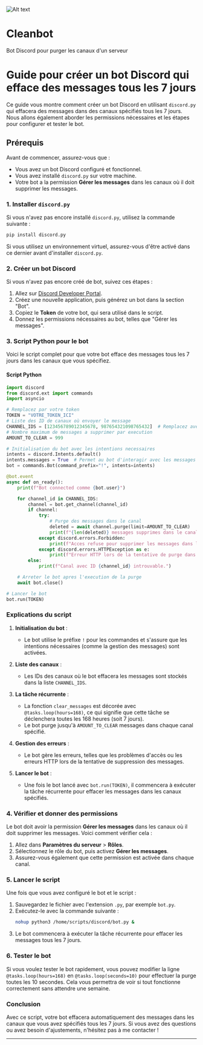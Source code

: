 ![Alt text](https://cdn.discordapp.com/app-icons/1310261454959673354/79876aac97de54fdfc9a06fbca4f32ff.png "a title")

# Cleanbot
Bot Discord pour purger les canaux d'un serveur


# Guide pour créer un bot Discord qui efface des messages tous les 7 jours

Ce guide vous montre comment créer un bot Discord en utilisant `discord.py` qui effacera des messages dans des canaux spécifiés tous les 7 jours. Nous allons également aborder les permissions nécessaires et les étapes pour configurer et tester le bot.

## Prérequis

Avant de commencer, assurez-vous que :

- Vous avez un bot Discord configuré et fonctionnel.
- Vous avez installé `discord.py` sur votre machine.
- Votre bot a la permission **Gérer les messages** dans les canaux où il doit supprimer les messages.

### 1. Installer `discord.py`

Si vous n'avez pas encore installé `discord.py`, utilisez la commande suivante :

```bash
pip install discord.py
```

Si vous utilisez un environnement virtuel, assurez-vous d'être activé dans ce dernier avant d'installer `discord.py`.

### 2. Créer un bot Discord

Si vous n'avez pas encore créé de bot, suivez ces étapes :

1. Allez sur [Discord Developer Portal](https://discord.com/developers/applications).
2. Créez une nouvelle application, puis générez un bot dans la section "Bot".
3. Copiez le **Token** de votre bot, qui sera utilisé dans le script.
4. Donnez les permissions nécessaires au bot, telles que "Gérer les messages".

### 3. Script Python pour le bot

Voici le script complet pour que votre bot efface des messages tous les 7 jours dans les canaux que vous spécifiez.

#### Script Python

```python
import discord
from discord.ext import commands
import asyncio

# Remplacez par votre token
TOKEN = "VOTRE_TOKEN_ICI"
# Liste des ID de canaux où envoyer le message
CHANNEL_IDS = [123456789012345678, 987654321098765432]  # Remplacez avec les IDs de vos canaux
# Nombre maximum de messages a supprimer par execution
AMOUNT_TO_CLEAR = 999

# Initialisation du bot avec les intentions necessaires
intents = discord.Intents.default()
intents.messages = True  # Permet au bot d'interagir avec les messages
bot = commands.Bot(command_prefix="!", intents=intents)

@bot.event
async def on_ready():
    print(f"Bot connected comme {bot.user}")

    for channel_id in CHANNEL_IDS:
        channel = bot.get_channel(channel_id)
        if channel:
            try:
                # Purge des messages dans le canal
                deleted = await channel.purge(limit=AMOUNT_TO_CLEAR)
                print(f"{len(deleted)} messages supprimes dans le canal {channel_id}.")
            except discord.errors.Forbidden:
                print(f"Acces refuse pour supprimer les messages dans le canal {channel_id}.")
            except discord.errors.HTTPException as e:
                print(f"Erreur HTTP lors de la tentative de purge dans le canal {channel_id}: {e}")
        else:
            print(f"Canal avec ID {channel_id} introuvable.")

    # Arreter le bot apres l'execution de la purge
    await bot.close()

# Lancer le bot
bot.run(TOKEN)
```

### Explications du script

1. **Initialisation du bot** :
    - Le bot utilise le préfixe `!` pour les commandes et s'assure que les intentions nécessaires (comme la gestion des messages) sont activées.

2. **Liste des canaux** :
    - Les IDs des canaux où le bot effacera les messages sont stockés dans la liste `CHANNEL_IDS`.

3. **La tâche récurrente** :
    - La fonction `clear_messages` est décorée avec `@tasks.loop(hours=168)`, ce qui signifie que cette tâche se déclenchera toutes les 168 heures (soit 7 jours).
    - Le bot purge jusqu'à `AMOUNT_TO_CLEAR` messages dans chaque canal spécifié.

4. **Gestion des erreurs** :
    - Le bot gère les erreurs, telles que les problèmes d'accès ou les erreurs HTTP lors de la tentative de suppression des messages.

5. **Lancer le bot** :
    - Une fois le bot lancé avec `bot.run(TOKEN)`, il commencera à exécuter la tâche récurrente pour effacer les messages dans les canaux spécifiés.

### 4. Vérifier et donner des permissions

Le bot doit avoir la permission **Gérer les messages** dans les canaux où il doit supprimer les messages. Voici comment vérifier cela :

1. Allez dans **Paramètres du serveur** > **Rôles**.
2. Sélectionnez le rôle du bot, puis activez **Gérer les messages**.
3. Assurez-vous également que cette permission est activée dans chaque canal.

### 5. Lancer le script

Une fois que vous avez configuré le bot et le script :

1. Sauvegardez le fichier avec l'extension `.py`, par exemple `bot.py`.
2. Exécutez-le avec la commande suivante :
   ```bash
   nohup python3 /home/scripts/discord/bot.py &
   ```
3. Le bot commencera à exécuter la tâche récurrente pour effacer les messages tous les 7 jours.

### 6. Tester le bot

Si vous voulez tester le bot rapidement, vous pouvez modifier la ligne `@tasks.loop(hours=168)` en `@tasks.loop(seconds=10)` pour effectuer la purge toutes les 10 secondes. Cela vous permettra de voir si tout fonctionne correctement sans attendre une semaine.

### Conclusion

Avec ce script, votre bot effacera automatiquement des messages dans les canaux que vous avez spécifiés tous les 7 jours. Si vous avez des questions ou avez besoin d'ajustements, n'hésitez pas à me contacter !

---

